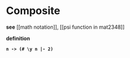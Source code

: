 # Composite

**see** [[math notation]], [[psi function in mat2348]]

**definition**

**`n -> (# \y n |- 2)`**

